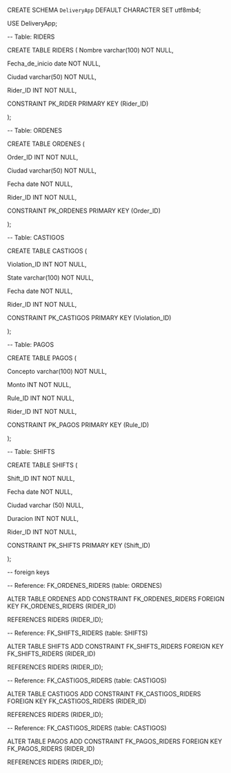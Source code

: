 CREATE SCHEMA `DeliveryApp` DEFAULT CHARACTER SET utf8mb4;

USE DeliveryApp;

-- Table: RIDERS

CREATE TABLE RIDERS (
Nombre varchar(100) NOT NULL,

Fecha_de_inicio date NOT NULL,

Ciudad varchar(50) NOT NULL,

Rider_ID INT NOT NULL,

CONSTRAINT PK_RIDER PRIMARY KEY (Rider_ID)

);

-- Table: ORDENES

CREATE TABLE ORDENES (

Order_ID INT NOT NULL,

Ciudad varchar(50) NOT NULL,

Fecha date NOT NULL,

Rider_ID INT NOT NULL,

CONSTRAINT PK_ORDENES PRIMARY KEY (Order_ID)

);

-- Table: CASTIGOS

CREATE TABLE CASTIGOS (

Violation_ID INT NOT NULL,

State varchar(100) NOT NULL,

Fecha date NOT NULL,

Rider_ID INT NOT NULL,

CONSTRAINT PK_CASTIGOS PRIMARY KEY (Violation_ID)

);

-- Table: PAGOS

CREATE TABLE PAGOS (

Concepto varchar(100) NOT NULL,

Monto INT NOT NULL,

Rule_ID INT NOT NULL,

Rider_ID INT NOT NULL,

CONSTRAINT PK_PAGOS PRIMARY KEY (Rule_ID)

);

-- Table: SHIFTS

CREATE TABLE SHIFTS (

Shift_ID INT NOT NULL,

Fecha date NOT NULL,

Ciudad varchar (50) NULL,

Duracion INT NOT NULL,

Rider_ID INT NOT NULL,

CONSTRAINT PK_SHIFTS PRIMARY KEY (Shift_ID)

);

-- foreign keys 

-- Reference: FK_ORDENES_RIDERS (table: ORDENES)

ALTER TABLE ORDENES ADD CONSTRAINT FK_ORDENES_RIDERS FOREIGN KEY FK_ORDENES_RIDERS (RIDER_ID)

REFERENCES RIDERS (RIDER_ID);

-- Reference: FK_SHIFTS_RIDERS (table: SHIFTS)

ALTER TABLE SHIFTS ADD CONSTRAINT FK_SHIFTS_RIDERS FOREIGN KEY FK_SHIFTS_RIDERS (RIDER_ID)

REFERENCES RIDERS (RIDER_ID);

-- Reference: FK_CASTIGOS_RIDERS (table: CASTIGOS)

ALTER TABLE CASTIGOS ADD CONSTRAINT FK_CASTIGOS_RIDERS FOREIGN KEY FK_CASTIGOS_RIDERS (RIDER_ID)

REFERENCES RIDERS (RIDER_ID);

-- Reference: FK_CASTIGOS_RIDERS (table: CASTIGOS)

ALTER TABLE PAGOS ADD CONSTRAINT FK_PAGOS_RIDERS FOREIGN KEY FK_PAGOS_RIDERS (RIDER_ID)

REFERENCES RIDERS (RIDER_ID);

